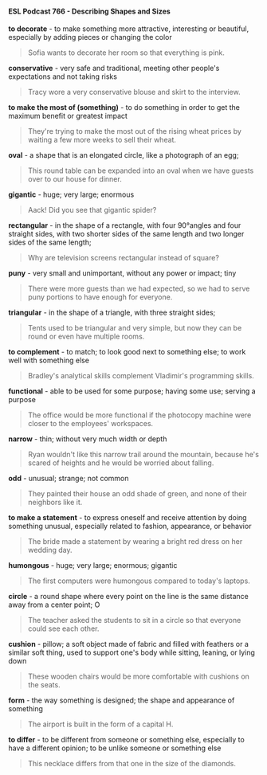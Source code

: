 #### ESL Podcast 766 - Describing Shapes and Sizes

**to decorate** - to make something more attractive, interesting or beautiful,
especially by adding pieces or changing the color

> Sofia wants to decorate her room so that everything is pink.

**conservative** - very safe and traditional, meeting other people's expectations
and not taking risks

> Tracy wore a very conservative blouse and skirt to the interview.

**to make the most of (something)** - to do something in order to get the
maximum benefit or greatest impact

> They're trying to make the most out of the rising wheat prices by waiting a few
more weeks to sell their wheat.

**oval** - a shape that is an elongated circle, like a photograph of an egg;

> This round table can be expanded into an oval when we have guests over to
our house for dinner.

**gigantic** - huge; very large; enormous

> Aack! Did you see that gigantic spider?

**rectangular** - in the shape of a rectangle, with four 90°angles and four straight
sides, with two shorter sides of the same length and two longer sides of the same
length;

> Why are television screens rectangular instead of square?

**puny** - very small and unimportant, without any power or impact; tiny

> There were more guests than we had expected, so we had to serve puny
portions to have enough for everyone.

**triangular** - in the shape of a triangle, with three straight sides; 

> Tents used to be triangular and very simple, but now they can be round or even
have multiple rooms.

**to complement** - to match; to look good next to something else; to work well
with something else

> Bradley's analytical skills complement Vladimir's programming skills.

**functional** - able to be used for some purpose; having some use; serving a
purpose

> The office would be more functional if the photocopy machine were closer to
the employees' workspaces.

**narrow** - thin; without very much width or depth

> Ryan wouldn't like this narrow trail around the mountain, because he's scared
of heights and he would be worried about falling.

**odd** - unusual; strange; not common

> They painted their house an odd shade of green, and none of their neighbors
like it.

**to make a statement** - to express oneself and receive attention by doing
something unusual, especially related to fashion, appearance, or behavior

> The bride made a statement by wearing a bright red dress on her wedding day.

**humongous** - huge; very large; enormous; gigantic

> The first computers were humongous compared to today's laptops.

**circle** - a round shape where every point on the line is the same distance away
from a center point; O

> The teacher asked the students to sit in a circle so that everyone could see
each other.

**cushion** - pillow; a soft object made of fabric and filled with feathers or a similar
soft thing, used to support one's body while sitting, leaning, or lying down

> These wooden chairs would be more comfortable with cushions on the seats.

**form** - the way something is designed; the shape and appearance of something

> The airport is built in the form of a capital H.

**to differ** - to be different from someone or something else, especially to have a
different opinion; to be unlike someone or something else

> This necklace differs from that one in the size of the diamonds.

